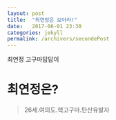 ```yaml
---
layout: post
title:  "최연정은 보아라!"
date:   2017-06-01 23:30
categories: jekyll
permalink: /archivers/secondePost
---
```


최연정 고구마답답이 

# 최연정은? 

> 26세.여의도.핵고구마.탄산유발자
